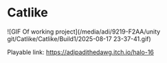 # Catlike
![GIF Of working project](/media/adi/9219-F2AA/unity git/Catlike/Catlike/Build1/2025-08-17 23-37-41.gif)



Playable link: https://adipadithedawg.itch.io/halo-16
